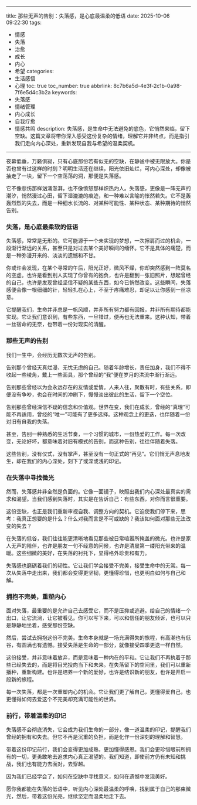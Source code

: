 
---
title: 那些无声的告别：失落感，是心底最温柔的低语
date: 2025-10-06 09:22:30
tags:
  - 情感
  - 失落
  - 治愈
  - 成长
  - 内心
  - 希望
categories:
  - 生活感悟
  - 心理
toc: true
toc_number: true
abbrlink: 8c7b6a5d-4e3f-2c1b-0a98-7f6e5d4c3b2a
keywords:
  - 失落感
  - 情绪管理
  - 内心成长
  - 自我疗愈
  - 情感共鸣
description: 失落感，是生命中无法避免的底色，它悄然来临，留下空缺。这篇文章将带你深入感受这份复杂的情绪，理解它并非终点，而是指引我们走向内心深处，重新发现自我与希望的温柔契机。
---

夜幕低垂，万籁俱寂，只有心底那份若有似无的空缺，在静谧中被无限放大。你是否也曾有过这样的时刻？明明生活还在继续，阳光依旧灿烂，可内心深处，却像被抽走了一块，留下一个空荡荡的洞，那便是失落感。

它不像悲伤那样汹涌澎湃，也不像愤怒那样炽热灼人。失落感，更像是一阵无声的潮汐，悄然漫过心田，留下湿漉漉的痕迹，和一种难以言喻的怅然若失。它不是轰轰烈烈的失去，而是一种细水长流的、对某种可能性、某种状态、某种期待的悄然告别。

### 失落，是心底最柔软的低语

失落感，常常是无形的。它可能源于一个未实现的梦想，一次擦肩而过的机会，一段渐行渐远的关系，甚至只是对过去某个美好瞬间的缅怀。它不是具体的痛楚，而是一种弥漫开来的、淡淡的遗憾和不甘。

你或许会发现，在某个寻常的午后，阳光正好，微风不燥，你却突然感到一阵莫名的空虚。也许是看到别人实现了你曾有的抱负，也许是翻到一张旧照片，想起曾经的自己，也许是发现曾经坚信不疑的某些东西，如今已悄然改变。这些瞬间，失落感便会像一根细细的针，轻轻扎在心上，不至于疼痛难忍，却足以让你感到一丝凉意。

它提醒我们，生命并非总是一帆风顺，并非所有努力都有回报，并非所有期待都能实现。它让我们意识到，有些东西，一旦错过，便再也无法重来。这种认知，带着一丝宿命的无奈，也带着一份对现实的清醒。

### 那些无声的告别

我们一生中，会经历无数次无声的告别。

告别那个曾经天真烂漫、无忧无虑的自己。随着年龄增长，责任加身，我们不得不收起一些棱角，戴上一些面具，那个曾经的“我”便在岁月的洪流中渐行渐远。

告别那些曾经以为会永远存在的友情或爱情。人来人往，聚散有时，有些关系，即便没有争吵，也会在时间的冲刷下，慢慢淡出彼此的生活，留下一个空位。

告别那些曾经深信不疑的信念和价值观。世界在变，我们在成长，曾经的“真理”可能不再适用，曾经的“唯一”可能有了更多选择。这种观念上的更迭，也伴随着一份对旧有自我的失落。

甚至，告别一种熟悉的生活节奏，一个习惯的城市，一份热爱的工作。每一次改变，无论好坏，都意味着对旧有模式的告别，而这种告别，往往伴随着失落。

这些告别，没有仪式，没有掌声，甚至没有一句正式的“再见”。它们悄无声息地发生，却在我们的内心深处，刻下了或深或浅的印记。

### 在失落中寻找微光

然而，失落感并非全然是负面的。它像一面镜子，映照出我们内心深处最真实的需求和渴望。当我们感到失落时，其实是在告诉自己：有些东西，对你而言很重要。

这份空缺，也正是我们重新审视自我、调整方向的契机。它迫使我们停下来，思考：我真正想要的是什么？什么对我而言是不可或缺的？我该如何面对那些无法改变的失去？

在失落的低谷，我们往往能更清晰地看见那些被日常喧嚣所掩盖的微光。也许是家人无声的陪伴，也许是朋友一句不经意的问候，也许是清晨第一缕阳光带来的温暖。这些细微的美好，在失落的衬托下，显得格外珍贵和有力。

失落感也磨砺着我们的韧性。它让我们学会接受不完美，接受生命中的无常。每一次从失落中走出来，我们都会变得更坚韧，更懂得珍惜，也更明白如何与自己和解。

### 拥抱不完美，重塑内心

面对失落，最重要的是允许自己去感受它，而不是压抑或逃避。给自己的情绪一个出口，让它流淌，让它被看见。你可以写下来，可以和信任的朋友倾诉，也可以只是静静地坐着，感受那份空缺。

然后，尝试去拥抱这份不完美。生命本身就是一场充满得失的旅程，有高潮也有低谷，有圆满也有遗憾。接受失落是生命的一部分，就像接受四季更迭一样自然。

这份接受，并非意味着放弃，而是意味着一种内在的平和。它让我们不再执着于那些已经失去的，而是将目光投向当下和未来。在失落留下的空间里，我们可以重新播种，重新构建。也许是培养一个新的爱好，也许是结识新的朋友，也许是开启一段新的旅程。

每一次失落，都是一次重塑内心的机会。它让我们更了解自己，更懂得爱自己，也更懂得如何去爱这个不完美却充满可能性的世界。

### 前行，带着温柔的印记

失落感不会彻底消失，它会成为我们生命的一部分，像一道温柔的印记，提醒我们曾经的拥有和失去。但它不再是沉重的负担，而是化作一份深刻的理解和智慧。

带着这份印记前行，我们会变得更加成熟，更加懂得感恩。我们会更珍惜眼前所拥有的一切，更勇敢地去追求内心真正渴望的。我们知道，即使前方仍有未知和挑战，我们也有能力去面对，去穿越。

因为我们已经学会了，如何在空缺中寻找意义，如何在遗憾中发现美好。

愿你我都能在失落的低语中，听见内心深处最温柔的呼唤，找到属于自己的那束微光，然后，带着这份光亮，继续坚定而温柔地走下去。
